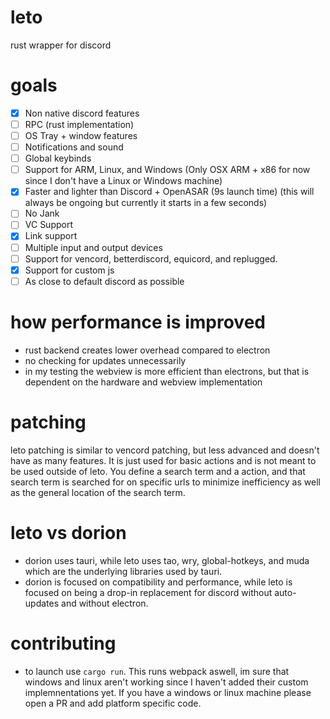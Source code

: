 # leto
rust wrapper for discord


# goals
- [x] Non native discord features
- [ ] RPC (rust implementation)
- [ ] OS Tray + window features
- [ ] Notifications and sound
- [ ] Global keybinds
- [ ] Support for ARM, Linux, and Windows (Only OSX ARM + x86 for now since I don't have a Linux or Windows machine)
- [x] Faster and lighter than Discord + OpenASAR (9s launch time) (this will always be ongoing but currently it starts in a few seconds)
- [ ] No Jank
- [ ] VC Support
- [X] Link support
- [ ] Multiple input and output devices
- [ ] Support for vencord, betterdiscord, equicord, and replugged.
- [X] Support for custom js
- [ ] As close to default discord as possible

# how performance is improved
- rust backend creates lower overhead compared to electron
- no checking for updates unnecessarily
- in my testing the webview is more efficient than electrons, but that is dependent on the hardware and webview implementation

# patching
leto patching is similar to vencord patching, but less advanced and doesn't have as many features. It is just used for basic actions and is not meant to be used outside of leto. You define a search term and a action, and that search term is searched for on specific urls to minimize inefficiency as well as the general location of the search term.

# leto vs dorion    
- dorion uses tauri, while leto uses tao, wry, global-hotkeys, and muda which are the underlying libraries used by tauri.
- dorion is focused on compatibility and performance, while leto is focused on being a drop-in replacement for discord without auto-updates and without electron.

# contributing
- to launch use `cargo run`. This runs webpack aswell, im sure that windows and linux aren't working since I haven't added their custom implemnentations yet. If you have a windows or linux machine please open a PR and add platform specific code.

